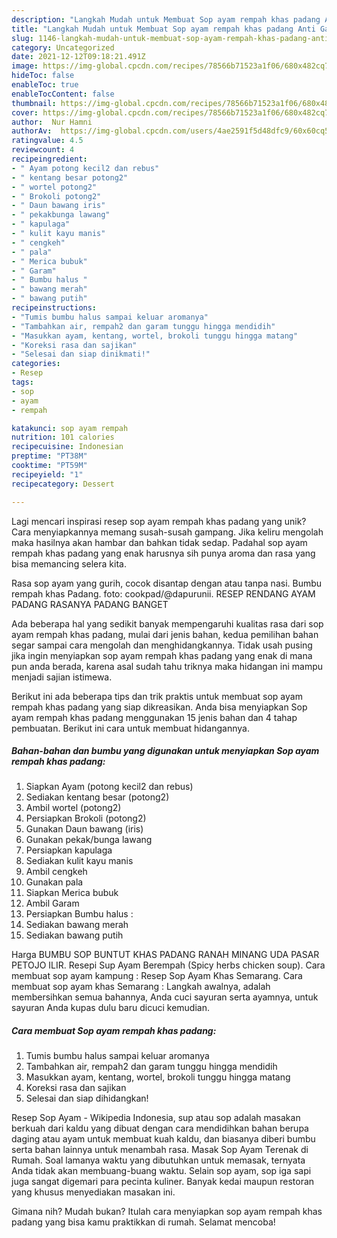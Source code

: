 ```yaml
---
description: "Langkah Mudah untuk Membuat Sop ayam rempah khas padang Anti Gagal"
title: "Langkah Mudah untuk Membuat Sop ayam rempah khas padang Anti Gagal"
slug: 1146-langkah-mudah-untuk-membuat-sop-ayam-rempah-khas-padang-anti-gagal
category: Uncategorized
date: 2021-12-12T09:18:21.491Z
image: https://img-global.cpcdn.com/recipes/78566b71523a1f06/680x482cq70/sop-ayam-rempah-khas-padang-foto-resep-utama.jpg
hideToc: false
enableToc: true
enableTocContent: false
thumbnail: https://img-global.cpcdn.com/recipes/78566b71523a1f06/680x482cq70/sop-ayam-rempah-khas-padang-foto-resep-utama.jpg
cover: https://img-global.cpcdn.com/recipes/78566b71523a1f06/680x482cq70/sop-ayam-rempah-khas-padang-foto-resep-utama.jpg
author:  Nur Hamni
authorAv:  https://img-global.cpcdn.com/users/4ae2591f5d48dfc9/60x60cq50/avatar.jpg
ratingvalue: 4.5
reviewcount: 4
recipeingredient:
- " Ayam potong kecil2 dan rebus"
- " kentang besar potong2"
- " wortel potong2"
- " Brokoli potong2"
- " Daun bawang iris"
- " pekakbunga lawang"
- " kapulaga"
- " kulit kayu manis"
- " cengkeh"
- " pala"
- " Merica bubuk"
- " Garam"
- " Bumbu halus "
- " bawang merah"
- " bawang putih"
recipeinstructions:
- "Tumis bumbu halus sampai keluar aromanya"
- "Tambahkan air, rempah2 dan garam tunggu hingga mendidih"
- "Masukkan ayam, kentang, wortel, brokoli tunggu hingga matang"
- "Koreksi rasa dan sajikan"
- "Selesai dan siap dinikmati!"
categories:
- Resep
tags:
- sop
- ayam
- rempah

katakunci: sop ayam rempah 
nutrition: 101 calories
recipecuisine: Indonesian
preptime: "PT38M"
cooktime: "PT59M"
recipeyield: "1"
recipecategory: Dessert

---
```



Lagi mencari inspirasi resep sop ayam rempah khas padang yang unik? Cara menyiapkannya memang susah-susah gampang. Jika keliru mengolah maka hasilnya akan hambar dan bahkan tidak sedap. Padahal sop ayam rempah khas padang yang enak harusnya sih punya aroma dan rasa yang bisa memancing selera kita.


Rasa sop ayam yang gurih, cocok disantap dengan atau tanpa nasi. Bumbu rempah khas Padang. foto: cookpad/@dapurunii. RESEP RENDANG AYAM PADANG RASANYA PADANG BANGET

Ada beberapa hal yang sedikit banyak mempengaruhi kualitas rasa dari sop ayam rempah khas padang, mulai dari jenis bahan, kedua pemilihan bahan segar sampai cara mengolah dan menghidangkannya. Tidak usah pusing jika ingin menyiapkan sop ayam rempah khas padang yang enak di mana pun anda berada, karena asal sudah tahu triknya maka hidangan ini mampu menjadi sajian istimewa.


Berikut ini ada beberapa tips dan trik praktis untuk membuat sop ayam rempah khas padang yang siap dikreasikan. Anda bisa menyiapkan Sop ayam rempah khas padang menggunakan 15 jenis bahan dan 4 tahap pembuatan. Berikut ini cara untuk membuat hidangannya.

<!--inarticleads1-->

##### Bahan-bahan dan bumbu yang digunakan untuk menyiapkan Sop ayam rempah khas padang:

1. Siapkan  Ayam (potong kecil2 dan rebus)
1. Sediakan  kentang besar (potong2)
1. Ambil  wortel (potong2)
1. Persiapkan  Brokoli (potong2)
1. Gunakan  Daun bawang (iris)
1. Gunakan  pekak/bunga lawang
1. Persiapkan  kapulaga
1. Sediakan  kulit kayu manis
1. Ambil  cengkeh
1. Gunakan  pala
1. Siapkan  Merica bubuk
1. Ambil  Garam
1. Persiapkan  Bumbu halus :
1. Sediakan  bawang merah
1. Sediakan  bawang putih


Harga BUMBU SOP BUNTUT KHAS PADANG RANAH MINANG UDA PASAR PETOJO ILIR. Resepi Sup Ayam Berempah (Spicy herbs chicken soup). Cara membuat sop ayam kampung : Resep Sop Ayam Khas Semarang. Cara membuat sop ayam khas Semarang : Langkah awalnya, adalah membersihkan semua bahannya, Anda cuci sayuran serta ayamnya, untuk sayuran Anda kupas dulu baru dicuci kemudian. 

<!--inarticleads2-->

##### Cara membuat Sop ayam rempah khas padang:

1. Tumis bumbu halus sampai keluar aromanya
1. Tambahkan air, rempah2 dan garam tunggu hingga mendidih
1. Masukkan ayam, kentang, wortel, brokoli tunggu hingga matang
1. Koreksi rasa dan sajikan
1. Selesai dan siap dihidangkan!

Resep Sop Ayam - Wikipedia Indonesia, sup atau sop adalah masakan berkuah dari kaldu yang dibuat dengan cara mendidihkan bahan berupa daging atau ayam untuk membuat kuah kaldu, dan biasanya diberi bumbu serta bahan lainnya untuk menambah rasa. Masak Sop Ayam Terenak di Rumah. Soal lamanya waktu yang dibutuhkan untuk memasak, ternyata Anda tidak akan membuang-buang waktu. Selain sop ayam, sop iga sapi juga sangat digemari para pecinta kuliner. Banyak kedai maupun restoran yang khusus menyediakan masakan ini. 

Gimana nih? Mudah bukan? Itulah cara menyiapkan sop ayam rempah khas padang yang bisa kamu praktikkan di rumah. Selamat mencoba!
